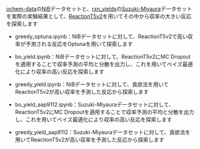 [ochem-data](https://github.com/doyle-lab-ucla/ochem-data)の[NiB](https://github.com/doyle-lab-ucla/ochem-data/tree/main/NiB)データセットと、[rxn_yields](https://github.com/rxn4chemistry/rxn_yields)の[Suzuki-Miyaura](https://github.com/rxn4chemistry/rxn_yields/tree/master/data/Suzuki-Miyaura)データセットを実際の実験結果として、[ReactionT5v2](https://github.com/sagawatatsuya/ReactionT5v2?tab=readme-ov-file)を用いてその中から収率の大きい反応を探索します

- greedy_optuna.ipynb：NiBデータセットに対して、ReactionT5v2で高い収率が予測される反応をOptunaを用いて探索します

- bo_yield.ipynb：NiBデータセットに対して、ReactionT5v2にMC Dropoutを適用することで収率予測の平均と分散を出力し、これを用いてベイズ最適化により収率の高い反応を探索します

- greedy_yield.ipynb：NiBデータセットに対して、貪欲法を用いてReactionT5v2が高い収率を予測した反応から探索します

- bo_yield_aap9112.ipynb：Suzuki-Miyauraデータセットに対して、ReactionT5v2にMC Dropoutを適用することで収率予測の平均と分散を出力し、これを用いてベイズ最適化により収率の高い反応を探索します

- greedy_yield_aap9112：Suzuki-Miyauraデータセットに対して、貪欲法を用いてReactionT5v2が高い収率を予測した反応から探索します